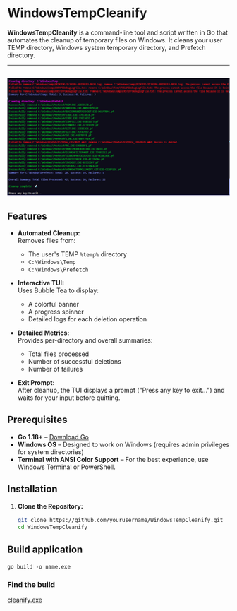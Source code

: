 # WindowsTempCleanify

**WindowsTempCleanify** is a command-line tool and script written in Go that automates the cleanup of temporary files on Windows. It cleans your user TEMP directory, Windows system temporary directory, and Prefetch directory. 

---
![cleanify.png](assets/cleanify.png)
---


## Features

- **Automated Cleanup:**  
  Removes files from:
  - The user's TEMP `%temp%` directory
  - `C:\Windows\Temp`
  - `C:\Windows\Prefetch`

- **Interactive TUI:**  
  Uses Bubble Tea to display:
  - A colorful banner
  - A progress spinner
  - Detailed logs for each deletion operation

- **Detailed Metrics:**  
  Provides per-directory and overall summaries:
  - Total files processed
  - Number of successful deletions
  - Number of failures

- **Exit Prompt:**  
  After cleanup, the TUI displays a prompt ("Press any key to exit...") and waits for your input before quitting.

  <!-- download the script -->


## Prerequisites

- **Go 1.18+** – [Download Go](https://golang.org/dl/)
- **Windows OS** – Designed to work on Windows (requires admin privileges for system directories)
- **Terminal with ANSI Color Support** – For the best experience, use Windows Terminal or PowerShell.

## Installation

1. **Clone the Repository:**

   ```bash
   git clone https://github.com/yourusername/WindowsTempCleanify.git
   cd WindowsTempCleanify

## Build application
```go build -o name.exe```


### Find the build
<a href="cleanify.exe" download="cleanify.exe">cleanify.exe</a>